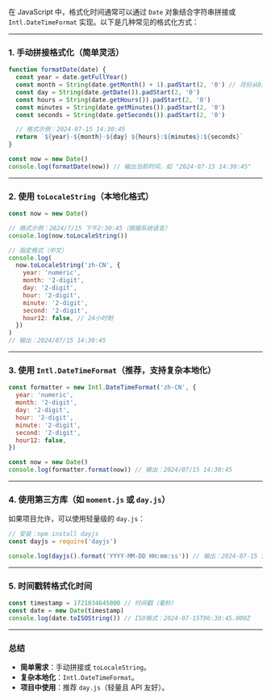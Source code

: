 在 JavaScript 中，格式化时间通常可以通过 `Date` 对象结合字符串拼接或 `Intl.DateTimeFormat` 实现。以下是几种常见的格式化方式：

---

### **1. 手动拼接格式化（简单灵活）**

```javascript
function formatDate(date) {
  const year = date.getFullYear()
  const month = String(date.getMonth() + 1).padStart(2, '0') // 月份从0开始
  const day = String(date.getDate()).padStart(2, '0')
  const hours = String(date.getHours()).padStart(2, '0')
  const minutes = String(date.getMinutes()).padStart(2, '0')
  const seconds = String(date.getSeconds()).padStart(2, '0')

  // 格式示例：2024-07-15 14:30:45
  return `${year}-${month}-${day} ${hours}:${minutes}:${seconds}`
}

const now = new Date()
console.log(formatDate(now)) // 输出当前时间，如 "2024-07-15 14:30:45"
```

---

### **2. 使用 `toLocaleString`（本地化格式）**

```javascript
const now = new Date()

// 格式示例：2024/7/15 下午2:30:45（根据系统语言）
console.log(now.toLocaleString())

// 指定格式（中文）
console.log(
  now.toLocaleString('zh-CN', {
    year: 'numeric',
    month: '2-digit',
    day: '2-digit',
    hour: '2-digit',
    minute: '2-digit',
    second: '2-digit',
    hour12: false, // 24小时制
  })
)
// 输出：2024/07/15 14:30:45
```

---

### **3. 使用 `Intl.DateTimeFormat`（推荐，支持复杂本地化）**

```javascript
const formatter = new Intl.DateTimeFormat('zh-CN', {
  year: 'numeric',
  month: '2-digit',
  day: '2-digit',
  hour: '2-digit',
  minute: '2-digit',
  second: '2-digit',
  hour12: false,
})

const now = new Date()
console.log(formatter.format(now)) // 输出：2024/07/15 14:30:45
```

---

### **4. 使用第三方库（如 `moment.js` 或 `day.js`）**

如果项目允许，可以使用轻量级的 `day.js`：

```javascript
// 安装：npm install dayjs
const dayjs = require('dayjs')

console.log(dayjs().format('YYYY-MM-DD HH:mm:ss')) // 输出：2024-07-15 14:30:45
```

---

### **5. 时间戳转格式化时间**

```javascript
const timestamp = 1721034645000 // 时间戳（毫秒）
const date = new Date(timestamp)
console.log(date.toISOString()) // ISO格式：2024-07-15T06:30:45.000Z
```

---

### **总结**

- **简单需求**：手动拼接或 `toLocaleString`。
- **复杂本地化**：`Intl.DateTimeFormat`。
- **项目中使用**：推荐 `day.js`（轻量且 API 友好）。
